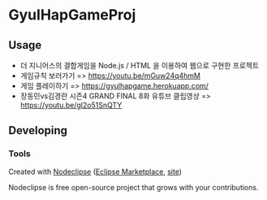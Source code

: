 

# GyulHapGameProj



## Usage 
- 더 지니어스의 결합게임을 Node.js / HTML 을 이용하여 웹으로 구현한 프로젝트
- 게임규칙 보러가기 => https://youtu.be/mGuw24q4hmM
- 게임 플레이하기 => https://gyulhapgame.herokuapp.com/
- 장동민vs김경란 시즌4 GRAND FINAL 8화 유튜브 클립영상 => https://youtu.be/gl2o51SnQTY



## Developing



### Tools

Created with [Nodeclipse](https://github.com/Nodeclipse/nodeclipse-1)
 ([Eclipse Marketplace](http://marketplace.eclipse.org/content/nodeclipse), [site](http://www.nodeclipse.org))   

Nodeclipse is free open-source project that grows with your contributions.
